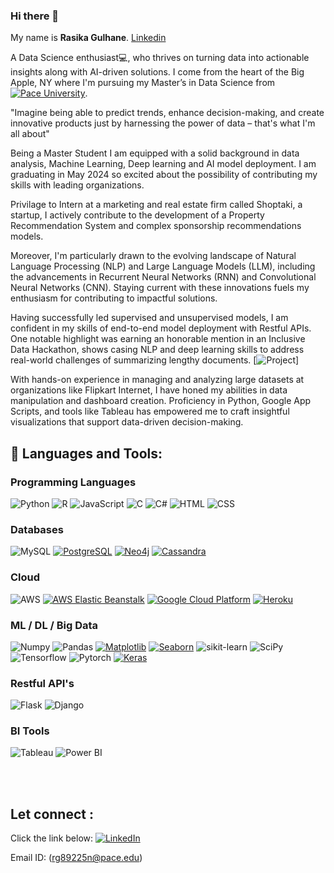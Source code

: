 ### Hi there 👋
My name is **Rasika Gulhane**.
[Linkedin](https://www.linkedin.com/in/rasika-gulhane-791a7530/)
 
A Data Science enthusiast💻, who thrives on turning data into actionable insights along with AI-driven solutions. 
I come from the heart of the Big Apple, NY where I'm pursuing my Master’s in Data Science from [![Pace University](https://img.shields.io/badge/Pace%20-University-%23000000?style=for-the-badge)](https://www.pace.edu/). 

"Imagine being able to predict trends, enhance decision-making, and create innovative products just by harnessing the power of data – that's what I'm all about"

Being a Master Student I am equipped with a solid background in data analysis, Machine Learning, Deep learning  and AI model deployment. I am graduating in May 2024 so excited about the possibility of contributing my skills with leading organizations.

Privilage to Intern at a marketing and real estate firm called Shoptaki, a startup, I actively contribute to the development of a Property Recommendation System and complex sponsorship recommendations models.

Moreover, I'm particularly drawn to the evolving landscape of Natural Language Processing (NLP) and Large Language Models (LLM), including the advancements in Recurrent Neural Networks (RNN) and Convolutional Neural Networks (CNN). Staying current with these innovations fuels my enthusiasm for contributing to impactful solutions.

Having successfully led supervised and unsupervised models, I am confident in my skills of end-to-end model deployment with Restful APIs. One notable highlight was earning an honorable mention in an Inclusive Data Hackathon, shows casing NLP and deep learning skills to address real-world challenges of summarizing lengthy documents. [![Project](https://github.com/Rasika-Gulhane/Document_Summarization)] 

With hands-on experience in managing and analyzing large datasets at organizations like Flipkart Internet, I have honed my abilities in data manipulation and dashboard creation. Proficiency in Python, Google App Scripts, and tools like Tableau has empowered me to craft insightful visualizations that support data-driven decision-making.


## 🧰 Languages and Tools:
<!-- https://github.com/Ileriayo/markdown-badges#how-to-use -->

### Programming Languages
![Python](https://img.shields.io/badge/python-3670A0?style=for-the-badge&logo=python&logoColor=ffdd54)
![R](https://img.shields.io/badge/r-%23276DC3.svg?style=for-the-badge&logo=r&logoColor=white)
![JavaScript](https://img.shields.io/badge/javascript-%23323330.svg?style=for-the-badge&logo=javascript&logoColor=%23F7DF1E)
![C](https://img.shields.io/badge/c-%2300599C.svg?style=for-the-badge&logo=c&logoColor=white)
![C#](https://img.shields.io/badge/c%23-%23239120.svg?style=for-the-badge&logo=c-sharp&logoColor=white)
![HTML](https://img.shields.io/badge/HTML-%23E34F26.svg?style=for-the-badge&logo=html5&logoColor=white)
![CSS](https://img.shields.io/badge/CSS-%231572B6.svg?style=for-the-badge&logo=css3&logoColor=white)

### Databases
![MySQL](https://img.shields.io/badge/mysql-%2300f.svg?style=for-the-badge&logo=mysql&logoColor=white)
[![PostgreSQL](https://img.shields.io/badge/postgres-%23336791.svg?style=for-the-badge&logo=postgresql&logoColor=white)](https://www.postgresql.org/)
[![Neo4j](https://img.shields.io/badge/neo4j-%236DB33F.svg?style=for-the-badge&logo=neo4j&logoColor=white)](https://neo4j.com/)
[![Cassandra](https://img.shields.io/badge/cassandra-%231287B3.svg?style=for-the-badge&logo=apache-cassandra&logoColor=white)](https://cassandra.apache.org/)

### Cloud
![AWS](https://img.shields.io/badge/AWS-%23FF9900.svg?style=for-the-badge&logo=amazon-aws&logoColor=white)
[![AWS Elastic Beanstalk](https://img.shields.io/badge/AWS%20Elastic%20Beanstalk-%230080FF.svg?style=for-the-badge&logo=amazon-aws&logoColor=white)](https://aws.amazon.com/elasticbeanstalk/)
[![Google Cloud Platform](https://img.shields.io/badge/Google%20Cloud%20Platform-%234285F4.svg?style=for-the-badge&logo=google-cloud&logoColor=white)](https://cloud.google.com/)
[![Heroku](https://img.shields.io/badge/Heroku-%23430098.svg?style=for-the-badge&logo=heroku&logoColor=white)](https://www.heroku.com/)

### ML / DL / Big Data
![Numpy](https://img.shields.io/badge/numpy-013243?style=for-the-badge&logo=numpy&logoColor=white)
![Pandas](https://img.shields.io/badge/pandas-150458?style=for-the-badge&logo=pandas&logoColor=white)
[![Matplotlib](https://img.shields.io/badge/Matplotlib-%23076EEA.svg?style=for-the-badge&logo=python&logoColor=white)](https://matplotlib.org/)
[![Seaborn](https://img.shields.io/badge/Seaborn-%2371C7E3.svg?style=for-the-badge&logo=python&logoColor=white)](https://seaborn.pydata.org/)
![sikit-learn](https://img.shields.io/badge/scikit--learn-F7931E?style=for-the-badge&logo=scikit-learn&logoColor=white)
![SciPy](https://img.shields.io/badge/SciPy-%230C55A5.svg?style=for-the-badge&logo=scipy&logoColor=%white)
![Tensorflow](https://img.shields.io/badge/TensorFlow-FF6F00?style=for-the-badge&logo=TensorFlow&logoColor=white)
![Pytorch](https://img.shields.io/badge/PyTorch-EE4C2C?style=for-the-badge&logo=PyTorch&logoColor=white)
[![Keras](https://img.shields.io/badge/Keras-%23D00000.svg?style=for-the-badge&logo=keras&logoColor=white)](https://keras.io/)

### Restful API's
![Flask](https://img.shields.io/badge/Flask-%23000000.svg?style=for-the-badge&logo=flask&logoColor=white)
![Django](https://img.shields.io/badge/Django-%23092E20.svg?style=for-the-badge&logo=django&logoColor=white)

### BI Tools
![Tableau](https://img.shields.io/badge/Tableau-%23E97627.svg?style=for-the-badge&logo=tableau&logoColor=white)
![Power BI](https://img.shields.io/badge/Power%20BI-%23F2C811.svg?style=for-the-badge&logo=powerbi&logoColor=white)

<br></br>
## Let connect :
Click the link below:
[![LinkedIn](https://img.shields.io/badge/LinkedIn-RasikaGulhane-%230077B5?style=for-the-badge&logo=linkedin)](https://www.linkedin.com/in/rasika-gulhane-791a7530/
)

Email ID:  (rg89225n@pace.edu)

